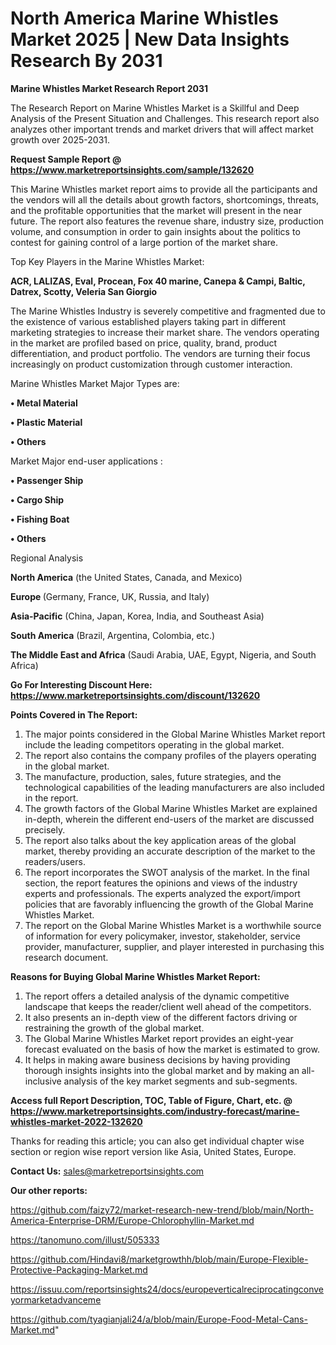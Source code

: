 # North America Marine Whistles Market 2025 | New Data Insights Research By 2031

<strong>Marine Whistles Market Research Report 2031</strong>

The Research Report on Marine Whistles Market is a Skillful and Deep Analysis of the Present Situation and Challenges. This research report also analyzes other important trends and market drivers that will affect market growth over 2025-2031.

<strong>Request Sample Report @ <a href=https://www.marketreportsinsights.com/sample/132620>https://www.marketreportsinsights.com/sample/132620</a></strong>

This Marine Whistles market report aims to provide all the participants and the vendors will all the details about growth factors, shortcomings, threats, and the profitable opportunities that the market will present in the near future. The report also features the revenue share, industry size, production volume, and consumption in order to gain insights about the politics to contest for gaining control of a large portion of the market share.

Top Key Players in the Marine Whistles Market:

<strong>ACR, LALIZAS, Eval, Procean, Fox 40 marine, Canepa & Campi, Baltic, Datrex, Scotty, Veleria San Giorgio</strong>

The Marine Whistles Industry is severely competitive and fragmented due to the existence of various established players taking part in different marketing strategies to increase their market share. The vendors operating in the market are profiled based on price, quality, brand, product differentiation, and product portfolio. The vendors are turning their focus increasingly on product customization through customer interaction.

Marine Whistles Market Major Types are:

<strong>• Metal Material

• Plastic Material

• Others</strong>

Market Major end-user applications :

<strong>• Passenger Ship

• Cargo Ship

• Fishing Boat

• Others</strong>

Regional Analysis

</u><strong><b>North America</b></strong> (the United States, Canada, and Mexico)

<strong><b>Europe </b></strong>(Germany, France, UK, Russia, and Italy)

<strong><b>Asia-Pacific</b></strong> (China, Japan, Korea, India, and Southeast Asia)

<strong><b>South America</b></strong> (Brazil, Argentina, Colombia, etc.)

<strong><b>The Middle East and Africa</b></strong> (Saudi Arabia, UAE, Egypt, Nigeria, and South Africa)

<strong>Go For Interesting Discount Here: <a href=https://www.marketreportsinsights.com/discount/132620>https://www.marketreportsinsights.com/discount/132620</a></strong>

<strong>Points Covered in The Report:</strong>
<ol>
  <li>The major points considered in the Global Marine Whistles Market report include the leading competitors operating in the global market.</li>
  <li>The report also contains the company profiles of the players operating in the global market.</li>
  <li>The manufacture, production, sales, future strategies, and the technological capabilities of the leading manufacturers are also included in the report.</li>
  <li>The growth factors of the Global Marine Whistles Market are explained in-depth, wherein the different end-users of the market are discussed precisely.</li>
  <li>The report also talks about the key application areas of the global market, thereby providing an accurate description of the market to the readers/users.</li>
  <li>The report incorporates the SWOT analysis of the market. In the final section, the report features the opinions and views of the industry experts and professionals. The experts analyzed the export/import policies that are favorably influencing the growth of the Global Marine Whistles Market.</li>
  <li>The report on the Global Marine Whistles Market is a worthwhile source of information for every policymaker, investor, stakeholder, service provider, manufacturer, supplier, and player interested in purchasing this research document.</li>
</ol>
<strong>Reasons for Buying Global Marine Whistles Market Report:</strong>

<ol>
  <li>The report offers a detailed analysis of the dynamic competitive landscape that keeps the reader/client well ahead of the competitors.</li>
  <li>It also presents an in-depth view of the different factors driving or restraining the growth of the global market.</li>
  <li>The Global Marine Whistles Market report provides an eight-year forecast evaluated on the basis of how the market is estimated to grow.</li>
  <li>It helps in making aware business decisions by having providing thorough insights insights into the global market and by making an all-inclusive analysis of the key market segments and sub-segments.</li>
</ol>
<strong>Access full Report Description, TOC, Table of Figure, Chart, etc. @ <a href=https://www.marketreportsinsights.com/industry-forecast/marine-whistles-market-2022-132620>https://www.marketreportsinsights.com/industry-forecast/marine-whistles-market-2022-132620</a></strong>


Thanks for reading this article; you can also get individual chapter wise section or region wise report version like Asia, United States, Europe.

<strong>Contact Us:</strong>
sales@marketreportsinsights.com

<strong>Our other reports:</strong>

<a href=https://github.com/faizy72/market-research-new-trend/blob/main/North-America-Enterprise-DRM/Europe-Chlorophyllin-Market.md>https://github.com/faizy72/market-research-new-trend/blob/main/North-America-Enterprise-DRM/Europe-Chlorophyllin-Market.md</a>

<a href=https://tanomuno.com/illust/505333>https://tanomuno.com/illust/505333</a>

<a href=https://github.com/Hindavi8/marketgrowthh/blob/main/Europe-Flexible-Protective-Packaging-Market.md>https://github.com/Hindavi8/marketgrowthh/blob/main/Europe-Flexible-Protective-Packaging-Market.md</a>

<a href=https://issuu.com/reportsinsights24/docs/europeverticalreciprocatingconveyormarketadvanceme>https://issuu.com/reportsinsights24/docs/europeverticalreciprocatingconveyormarketadvanceme</a>

<a href=https://github.com/tyagianjali24/a/blob/main/Europe-Food-Metal-Cans-Market.md>https://github.com/tyagianjali24/a/blob/main/Europe-Food-Metal-Cans-Market.md</a>"
